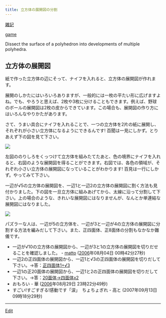 ```yaml
---
title: 立方体の展開図の分割
---
```

[雑記](/雑記)

[game](/game)

Dissect the surface of a polyhedron into developments of multiple polyhedra.


## 立方体の展開図

紙で作った立方体の辺にそって、ナイフを入れると、立方体の展開図が作れます。

展開のしかたにはいろいろありますが、一般的には一枚の平たい形に広げますよね。でも、やろうと思えば、2枚や3枚に分けることもできます。例えば、野球のボールの展開図は2枚の皮からできています。この場合も、展開図の作り方にはいろんなやりかたがあります。



さて、うまい具合にナイフを入れることで、一つの立方体を2片の紙に展開し、それぞれが小さい立方体になるようにできるんです! 百聞は一見にしかず。とりあえず下の図を見て下さい。

![](cube-extended.jpg)

左図ののりしろをくっつけて立方体を組みたてたあと、色の境界にナイフを入れると、右図のような展開図を得ることができます。右図では、各色の領域が、それぞれ小さい立方体の展開図になっていることがわかります! 百見は一行にしかず。やってみて下さい。



一辺が√5の立方体の展開図を、一辺1と一辺2の立方体の展開図に割く方法も見付かりました。下の図を一旦立方体に組みあげてから、太線に沿って分割して下さい。上の場合のような、きれいな展開図にはなりませんが、なんとか単連結な展開図にはなりました。

![](2by1.gif)



パズラーな人は、一辺が5の立方体を、一辺が3と一辺が4の立方体の展開図に分割する方法を編みだして下さい。また、正四面体、正8面体の分割もなかなか難儀です。

* 一辺が√10の立方体の展開図から、一辺が3と1の立方体の展開図を切りだせることを確認しました。 - [matto](/matto) ([2006](/2006)年08月04日 00時42分27秒)
* 一辺2の正四面体の展開図から、一辺1と√3の正四面体の展開図を切りだして下さい。→答：[正四面体1+√3](/正四面体1+√3)
* 一辺1の正20面体の展開図から、一辺1と2の正四面体の展開図を切りだして下さい。→答：[20面体→四面体x2](/20面体→四面体x2)
* おもろい - 華 ([2006](/2006)年08月29日 23時22分49秒)
* すごい!すごすぎる!感動です「涙」　ちょちょぎれ - 高と (2007年09月13日 09時18分29秒)
<!--  -->
[](cube-extended.jpg)

[](2by1.gif)

[](cube-extended.pdf)







----

[Edit](https://github.com/vitroid/vitroid.github.io/edit/master/MD/立方体の展開図の分割.md)

